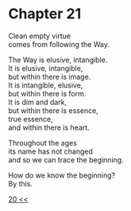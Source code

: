 # Chapter 21

Clean empty virtue  
comes from following the Way.

The Way is elusive, intangible.  
It is elusive, intangible,  
but within there is image.  
It is intangible, elusive,  
but within there is form.  
It is dim and dark,  
but within there is essence,  
true essence,  
and within there is heart.

Throughout the ages  
its name has not changed  
and so we can trace the beginning.

How do we know the beginning?  
By this.

[20 <<](20.md)
